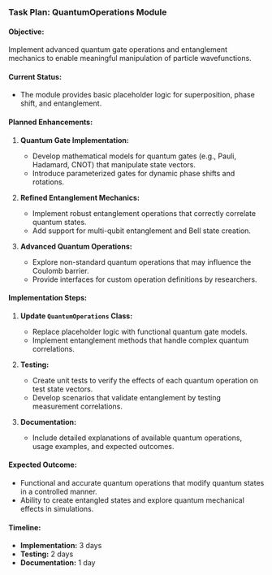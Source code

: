 ### Task Plan: QuantumOperations Module

#### **Objective:**
Implement advanced quantum gate operations and entanglement mechanics to enable meaningful manipulation of particle wavefunctions.

#### **Current Status:**
- The module provides basic placeholder logic for superposition, phase shift, and entanglement.

#### **Planned Enhancements:**
1. **Quantum Gate Implementation:**
   - Develop mathematical models for quantum gates (e.g., Pauli, Hadamard, CNOT) that manipulate state vectors.
   - Introduce parameterized gates for dynamic phase shifts and rotations.

2. **Refined Entanglement Mechanics:**
   - Implement robust entanglement operations that correctly correlate quantum states.
   - Add support for multi-qubit entanglement and Bell state creation.

3. **Advanced Quantum Operations:**
   - Explore non-standard quantum operations that may influence the Coulomb barrier.
   - Provide interfaces for custom operation definitions by researchers.

#### **Implementation Steps:**
1. **Update `QuantumOperations` Class:**
   - Replace placeholder logic with functional quantum gate models.
   - Implement entanglement methods that handle complex quantum correlations.

2. **Testing:**
   - Create unit tests to verify the effects of each quantum operation on test state vectors.
   - Develop scenarios that validate entanglement by testing measurement correlations.

3. **Documentation:**
   - Include detailed explanations of available quantum operations, usage examples, and expected outcomes.

#### **Expected Outcome:**
- Functional and accurate quantum operations that modify quantum states in a controlled manner.
- Ability to create entangled states and explore quantum mechanical effects in simulations.

#### **Timeline:**
- **Implementation:** 3 days
- **Testing:** 2 days
- **Documentation:** 1 day
